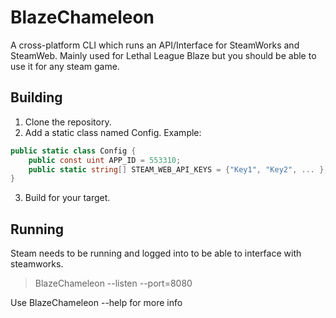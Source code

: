 # BlazeChameleon
A cross-platform CLI which runs an API/Interface for SteamWorks and SteamWeb. 
Mainly used for Lethal League Blaze but you should be able to use it for any steam game.

## Building
1. Clone the repository.
2. Add a static class named Config. Example:
```csharp
public static class Config {
    public const uint APP_ID = 553310; 
    public static string[] STEAM_WEB_API_KEYS = {"Key1", "Key2", ... };
}
```
3. Build for your target.


## Running
Steam needs to be running and logged into to be able to interface with steamworks.
> BlazeChameleon --listen --port=8080

Use BlazeChameleon --help for more info
